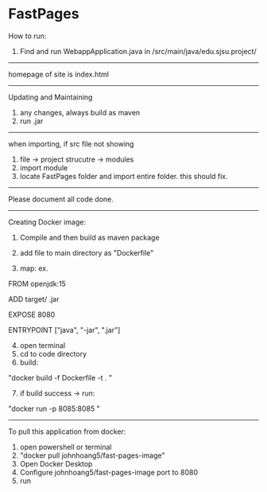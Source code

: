# FastPages

How to run:

1. Find and run WebappApplication.java in /src/main/java/edu.sjsu.project/

---------------------

homepage of site is index.html

-----------------------

Updating and Maintaining
1. any changes, always build as maven
2. run .jar

--------------------------

when importing, if src file not showing
1. file -> project strucutre -> modules
2. import module
3. locate FastPages folder and import entire folder.
this should fix.

------------

Please document all code done.

-------------------------
Creating Docker image:
1. Compile and then build as maven package
2. add file to main directory as "Dockerfile"

3. map: 
ex. 

FROM openjdk:15

ADD target/<maven jar file> <name of image>.jar
  
EXPOSE 8080
  
ENTRYPOINT ["java", "-jar", "<name of image>.jar"]

4. open terminal 
5. cd to code directory
6. build:
  
"docker build -f Dockerfile -t <name of image> . "
  
7. if build success -> run:
  
"docker run -p 8085:8085 <name of image>"
  
 -------------------------------------------
  To pull this application from docker:
  
  1. open powershell or terminal
  2. "docker pull johnhoang5/fast-pages-image"
  3. Open Docker Desktop
  4. Configure johnhoang5/fast-pages-image port to 8080
  5. run
